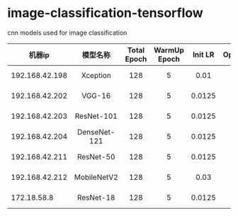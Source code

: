 # image-classification-tensorflow
cnn models used for image classification


|  机器ip   | 模型名称  |  Total Epoch   | WarmUp Epoch  |  Init LR   | Optimizer  |  Eval Stat/Epoch |
|  ----  | :----:  |  :----:  | :----:  |  :----:  | :----:  |  :----:  |
| 192.168.42.198 | Xception | 128 | 5 | 0.01 | SGD | 0.59152 / 4 |
| 192.168.42.202 | VGG-16 | 128 | 5 | 0.0125 | SGD | 0.52771 / 12 |
| 192.168.42.203 | ResNet-101 | 128 | 5 | 0.0125 | SGD | 0.56230 / 8 |
| 192.168.42.204 | DenseNet-121 | 128 | 5 | 0.0125 | SGD | 0.63029 / 24 |
| 192.168.42.211 | ResNet-50 | 128 | 5 | 0.0125 | SGD | 0.58205 / 24 |
| 192.168.42.212 | MobileNetV2 | 128 | 5 | 0.03 | SGD | 0.62338 / 28 |
| 172.18.58.8 | ResNet-18 | 128 | 5 | 0.0125 | SGD | 0.49547 / 8 |
